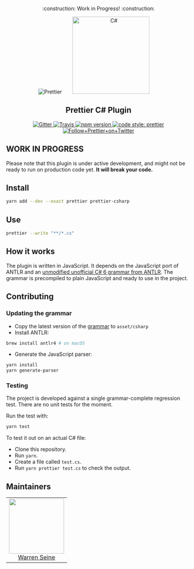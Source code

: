 <p align="center">
    :construction: Work in Progress! :construction:
</p>

<div align="center">
<img alt="Prettier"
  src="https://cdn.rawgit.com/prettier/prettier-logo/master/images/prettier-icon-light.svg">
<img alt="C#"
  hspace="25"
  height="210"
  src="https://upload.wikimedia.org/wikipedia/commons/4/4f/Csharp_Logo.png">
</div>

<h2 align="center">Prettier C# Plugin</h2>

<p align="center">
  <a href="https://gitter.im/jlongster/prettier">
    <img alt="Gitter" src="https://img.shields.io/gitter/room/jlongster/prettier.svg?style=flat-square">
  </a>
  <a href="https://travis-ci.org/warrenseine/prettier-csharp">
    <img alt="Travis" src="https://img.shields.io/travis/warrenseine/prettier-csharp/master.svg?style=flat-square">
  </a>
  <a href="https://www.npmjs.com/package/prettier-csharp">
    <img alt="npm version" src="https://img.shields.io/npm/v/prettier-csharp.svg?style=flat-square">
  </a>
  <a href="#badge">
    <img alt="code style: prettier" src="https://img.shields.io/badge/code_style-prettier-ff69b4.svg?style=flat-square">
  </a>
  <a href="https://twitter.com/PrettierCode">
    <img alt="Follow+Prettier+on+Twitter" src="https://img.shields.io/twitter/follow/prettiercode.svg?label=follow+prettier&style=flat-square">
  </a>
</p>

## WORK IN PROGRESS

Please note that this plugin is under active development, and might not be ready to run on production code yet. **It will break your code.**

## Install

```bash
yarn add --dev --exact prettier prettier-csharp
```

## Use

```bash
prettier --write "**/*.cs"
```

## How it works

The plugin is written in JavaScript. It depends on the JavaScript port of ANTLR and an
[unmodified unofficial C# 6 grammar from ANTLR](https://github.com/antlr/grammars-v4/tree/master/csharp).
The grammar is precompiled to plain JavaScript and ready to use in the project.

## Contributing

### Updating the grammar

- Copy the latest version of the [grammar](https://github.com/antlr/grammars-v4/tree/master/csharp) to `asset/csharp`
- Install ANTLR:

```bash
brew install antlr4 # on macOS
```

- Generate the JavaScript parser:

```bash
yarn install
yarn generate-parser
```

### Testing

The project is developed against a single grammar-complete regression test. There are no unit tests for the moment.

Run the test with:

```bash
yarn test
```

To test it out on an actual C# file:

- Clone this repository.
- Run `yarn`.
- Create a file called `test.cs`.
- Run `yarn prettier test.cs` to check the output.

## Maintainers

<table>
  <tbody>
    <tr>
      <td align="center">
        <a href="https://github.com/warrenseine">
          <img width="150" height="150" src="https://github.com/warrenseine.png?v=3&s=150">
          </br>
          Warren Seine
        </a>
      </td>
    </tr>
  <tbody>
</table>
